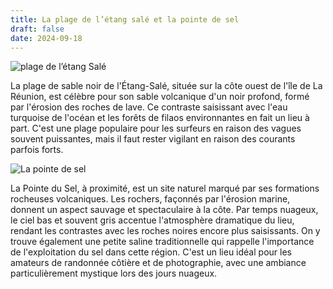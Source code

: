 ```yaml
---
title: La plage de l’étang salé et la pointe de sel
draft: false
date: 2024-09-18
---
```

![plage de l’étang Salé](/img/img_2583.jpeg "Plage de l’étang salé avec ses nuages gris")

La plage de sable noir de l'Étang-Salé, située sur la côte ouest de l'île de La Réunion, est célèbre pour son sable volcanique d'un noir profond, formé par l'érosion des roches de lave. Ce contraste saisissant avec l'eau turquoise de l'océan et les forêts de filaos environnantes en fait un lieu à part. C'est une plage populaire pour les surfeurs en raison des vagues souvent puissantes, mais il faut rester vigilant en raison des courants parfois forts.

![La pointe de sel](/img/img_2576.jpeg "La pointe de sel")

La Pointe du Sel, à proximité, est un site naturel marqué par ses formations rocheuses volcaniques. Les rochers, façonnés par l'érosion marine, donnent un aspect sauvage et spectaculaire à la côte. Par temps nuageux, le ciel bas et souvent gris accentue l'atmosphère dramatique du lieu, rendant les contrastes avec les roches noires encore plus saisissants. On y trouve également une petite saline traditionnelle qui rappelle l'importance de l'exploitation du sel dans cette région. C'est un lieu idéal pour les amateurs de randonnée côtière et de photographie, avec une ambiance particulièrement mystique lors des jours nuageux.

